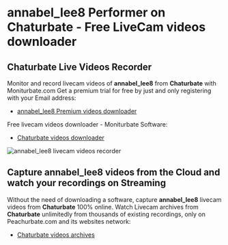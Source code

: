 # annabel_lee8 Performer on Chaturbate - Free LiveCam videos downloader

## Chaturbate Live Videos Recorder

Monitor and record livecam videos of **annabel_lee8** from **Chaturbate** with Moniturbate.com
Get a premium trial for free by just and only registering with your Email address:
* [annabel_lee8 Premium videos downloader](https://moniturbate.com/request-demo-licence-key.html)

Free livecam videos downloader - Moniturbate Software:
* [Chaturbate videos downloader](https://moniturbate.com/moniturbate-download-software.html)

![annabel_lee8 livecam videos recorder](https://peachurnet.com/templates/moniturbate-software.png)


## Capture annabel_lee8 videos from the Cloud and watch your recordings on Streaming

Without the need of downloading a software, capture **annabel_lee8** livecam videos from **Chaturbate** 100% online.
Watch Livecam archives from **Chaturbate** unlimitedly from thousands of existing recordings, only on Peachurbate.com and its websites network:
* [Chaturbate videos archives](https://peachurnet.com/)
